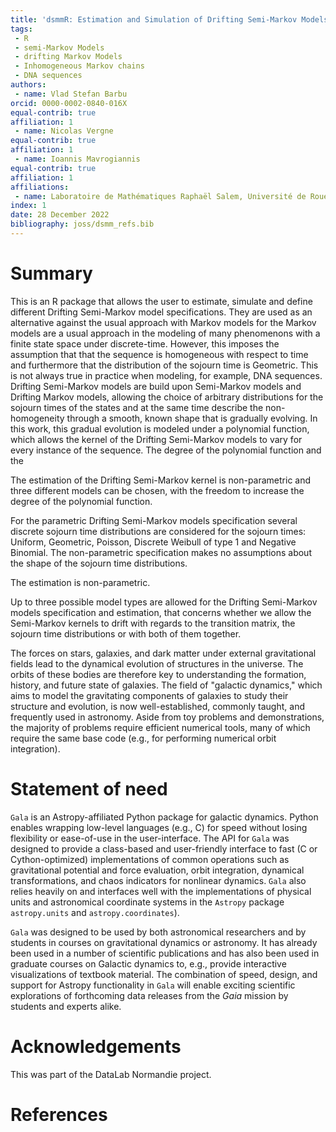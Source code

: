 ```yaml
---
title: 'dsmmR: Estimation and Simulation of Drifting Semi-Markov Models'
tags:
 - R
 - semi-Markov Models
 - drifting Markov Models
 - Inhomogeneous Markov chains 
 - DNA sequences
authors:
 - name: Vlad Stefan Barbu
orcid: 0000-0002-0840-016X
equal-contrib: true
affiliation: 1 
 - name: Nicolas Vergne
equal-contrib: true 
affiliation: 1
 - name: Ioannis Mavrogiannis
equal-contrib: true
affiliation: 1
affiliations:
 - name: Laboratoire de Mathématiques Raphaël Salem, Université de Rouen Normandie, France
index: 1
date: 28 December 2022
bibliography: joss/dsmm_refs.bib
---
```


# Summary
This is an R package that allows the user to estimate, simulate and define 
different Drifting Semi-Markov model specifications. 
They are used as an alternative against the usual approach with Markov models 
for the Markov models are a usual approach in the modeling of many phenomenons
with a finite state space under discrete-time. However, this imposes the assumption that that the
sequence is homogeneous with respect to time and furthermore that the distribution of the sojourn 
time is Geometric. This is not always true in practice when modeling, for example, DNA sequences.
Drifting Semi-Markov models are build upon Semi-Markov models and Drifting Markov models, allowing
the choice of arbitrary distributions for the sojourn times of the states and at the same time
describe the non-homogeneity through a smooth, known shape that is gradually evolving. In this work,
this gradual evolution is modeled under a polynomial function, which allows the kernel of the Drifting
Semi-Markov models to vary for every instance of the sequence. The degree of the polynomial function 
and the 

The estimation of the Drifting Semi-Markov kernel is non-parametric and three different models can 
be chosen, with the freedom to increase the degree of the polynomial function.

For the parametric Drifting Semi-Markov models specification several discrete sojourn 
time distributions are considered for the sojourn times: Uniform, Geometric, Poisson, 
Discrete Weibull of type 1 and Negative Binomial. The non-parametric specification
makes no assumptions about the shape of the sojourn time distributions. 

The estimation is non-parametric.

Up to three possible model types are allowed for the Drifting Semi-Markov models 
specification and estimation, that concerns whether we allow the Semi-Markov 
kernels to drift with regards to the transition matrix, the sojourn time 
distributions or with both of them together.

The forces on stars, galaxies, and dark matter under external gravitational
fields lead to the dynamical evolution of structures in the universe. The orbits
of these bodies are therefore key to understanding the formation, history, and
future state of galaxies. The field of "galactic dynamics," which aims to model
the gravitating components of galaxies to study their structure and evolution,
is now well-established, commonly taught, and frequently used in astronomy.
Aside from toy problems and demonstrations, the majority of problems require
efficient numerical tools, many of which require the same base code (e.g., for
performing numerical orbit integration).

# Statement of need

`Gala` is an Astropy-affiliated Python package for galactic dynamics. Python
enables wrapping low-level languages (e.g., C) for speed without losing
flexibility or ease-of-use in the user-interface. The API for `Gala` was
designed to provide a class-based and user-friendly interface to fast (C or
Cython-optimized) implementations of common operations such as gravitational
potential and force evaluation, orbit integration, dynamical transformations,
and chaos indicators for nonlinear dynamics. `Gala` also relies heavily on and
interfaces well with the implementations of physical units and astronomical
coordinate systems in the `Astropy` package `astropy.units` and
`astropy.coordinates`).

`Gala` was designed to be used by both astronomical researchers and by
students in courses on gravitational dynamics or astronomy. It has already been
used in a number of scientific publications and has also been
used in graduate courses on Galactic dynamics to, e.g., provide interactive
visualizations of textbook material. The combination of speed,
design, and support for Astropy functionality in `Gala` will enable exciting
scientific explorations of forthcoming data releases from the *Gaia* mission
by students and experts alike.

# Acknowledgements 
This was part of the DataLab Normandie project.

# References
